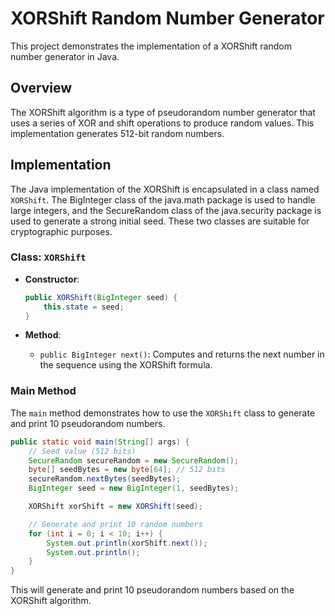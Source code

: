 # XORShift Random Number Generator

This project demonstrates the implementation of a XORShift random number generator in Java.

## Overview

The XORShift algorithm is a type of pseudorandom number generator that uses a series of XOR and shift operations to produce random values. This implementation generates 512-bit random numbers.

## Implementation

The Java implementation of the XORShift is encapsulated in a class named `XORShift`. The BigInteger class of the java.math package is used to handle large integers, and the SecureRandom class of the java.security package is used to generate a strong initial seed. These two classes are suitable for cryptographic purposes.

### Class: `XORShift`

- **Constructor**:
  ```java
  public XORShift(BigInteger seed) {
      this.state = seed;
  }
  ```

- **Method**:
  - `public BigInteger next()`: Computes and returns the next number in the sequence using the XORShift formula.

### Main Method

The `main` method demonstrates how to use the `XORShift` class to generate and print 10 pseudorandom numbers.

```java
public static void main(String[] args) {
    // Seed value (512 bits)
    SecureRandom secureRandom = new SecureRandom();
    byte[] seedBytes = new byte[64]; // 512 bits
    secureRandom.nextBytes(seedBytes);
    BigInteger seed = new BigInteger(1, seedBytes);

    XORShift xorShift = new XORShift(seed);

    // Generate and print 10 random numbers
    for (int i = 0; i < 10; i++) {
        System.out.println(xorShift.next());
        System.out.println();
    }
}
```

This will generate and print 10 pseudorandom numbers based on the XORShift algorithm.
